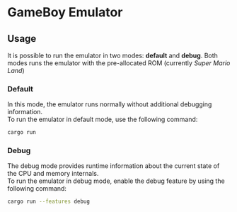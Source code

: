 # GameBoy Emulator
## Usage
It is possible to run the emulator in two modes: **default** and **debug**.
Both modes runs the emulator with the pre-allocated ROM (currently _Super Mario Land_)
### Default
In this mode, the emulator runs normally without additional debugging information.\
To run the emulator in default mode, use the following command:
 ```sh
cargo run
```
### Debug
The debug mode provides runtime information about the current state of the CPU and memory internals.\
To run the emulator in debug mode, enable the debug feature by using the following command:
 ```sh
cargo run --features debug
```
